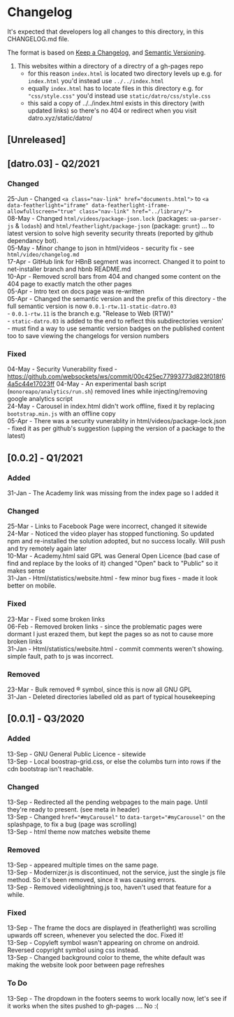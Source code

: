# Changelog
It's expected that developers log all changes to this directory, in this CHANGELOG.md file.

The format is based on [Keep a Changelog](https://keepachangelog.com/en/1.0.0/),
and [Semantic Versioning](https://semver.org/spec/v2.0.0.html).

1. This websites within a directory of a directry of a gh-pages repo
   - for this reason `index.html` is located two directory levels up e.g. for `index.html` you'd instead use `../../index.html`  
   - equally `index.html` has to locate files in this directory e.g. for `"css/style.css"` you'd instead use `static/datro/css/style.css`  
   - this said a copy of ../../index.html exists in this directory (with updated links) so there's no 404 or redirect when you visit datro.xyz/static/datro/    

## [Unreleased]

## [datro.03] - Q2/2021

### Changed
25-Jun - Changed `<a class="nav-link" href="documents.html">` to `<a data-featherlight="iframe" data-featherlight-iframe-allowfullscreen="true" class="nav-link" href="../library/">`  
08-May - Changed `html/videos/package-json.lock` (packages: `ua-parser-js` & `lodash`) and `html/featherlight/package-json` (package: `grunt`) ... to latest version to solve high severity security threats (reported by github dependancy bot).  
05-May - Minor change to json in html/videos - security fix - see `html/video/changelog.md`  
17-Apr - GitHub link for HBnB segment was incorrect. Changed it to point to net-installer branch and hbnb README.md   
10-Apr - Removed scroll bars from 404 and changed some content on the 404 page to exactly match the other pages  
05-Apr - Intro text on docs page was re-written  
05-Apr - Changed the semantic version and the prefix of this directory - the full semantic version is now `0.0.1-rtw.11-static-datro.03`  
       - `0.0.1-rtw.11` is the branch e.g. "Release to Web (RTW)"  
       - `static-datro.03` is added to the end to reflect this subdirectories version'  
       -  must find a way to use semantic version badges on the published content too to save viewing the changelogs for version numbers   

### Fixed
04-May - Security Vunerability fixed - https://github.com/websockets/ws/commit/00c425ec77993773d823f018f64a5c44e17023ff
04-May - An experimental bash script (`monoreapo/analytics/run.sh`) removed lines while injecting/removing google analytics script  
24-May - Carousel in index.html didn't work offline, fixed it by replacing `bootstrap.min.js` with an offline copy  
05-Apr - There was a security vunerablity in html/videos/package-lock.json - fixed it as per github's suggestion (upping the version of a package to the latest)  


## [0.0.2] - Q1/2021

### Added
31-Jan - The Academy link was missing from the index page so I added it  

### Changed
25-Mar - Links to Facebook Page were incorrect, changed it sitewide  
24-Mar - Noticed the video player has stopped functioning. So updated npm and re-installed the solution adopted, but no success locally. Will push and try remotely again later  
10-Mar - Academy.html said GPL was General Open Licence (bad case of find and replace by the looks of it) changed "Open" back to "Public" so it makes sense  
31-Jan - Html/statistics/website.html - few minor bug fixes - made it look better on mobile.   

### Fixed
23-Mar - Fixed some broken links  
06-Feb - Removed broken links - since the problematic pages were dormant I just erazed them, but kept the pages so as not to cause more broken links  
31-Jan - Html/statistics/website.html - commit comments weren't showing. simple fault, path to js was incorrect.   

### Removed
23-Mar - Bulk removed ® symbol, since this is now all GNU GPL   
31-Jan - Deleted directories labelled old as part of typical housekeeping   


## [0.0.1] - Q3/2020

### Added
13-Sep - GNU General Public Licence - sitewide  
13-Sep - Local boostrap-grid.css, or else the columbs turn into rows if the cdn bootstrap isn't reachable.  

### Changed
13-Sep - Redirected all the pending webpages to the main page. Until they're ready to present. (see meta in header)  
13-Sep - Changed `href="#myCarousel"` to `data-target="#myCarousel"` on the splashpage, to fix a bug (page was scrolling)  
13-Sep - html theme now matches website theme  

### Removed
13-Sep - <link href="https://www.f-cdn.com/assets/bundles/jquery-4df54fac.js" rel="preload"> appeared multiple times on the same page.  
13-Sep - Modernizer.js is discontinued, not the service, just the single js file method. So it's been removed, since it was causing errors.  
13-Sep - Removed videolightning.js too, haven't used that feature for a while.  

### Fixed
13-Sep - The frame the docs are displayed in (featherlight) was scrolling upwards off screen, whenever you selected the doc. Fixed it!  
13-Sep - Copyleft symbol wasn't appearing on chrome on android. Reversed copyright symbol using css instead.   
13-Sep - Changed background color to theme, the white default was making the website look poor between page refreshes  

### To Do
13-Sep - The dropdown in the footers seems to work locally now, let's see if it works when the sites pushed to gh-pages .... No :(  
